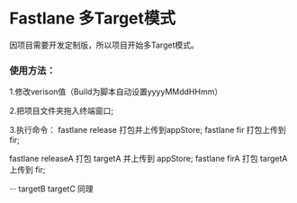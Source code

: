 # Fastlane 多Target模式
  因项目需要开发定制版，所以项目开始多Target模式。
  
### 使用方法：

  1.修改verison值（Build为脚本自动设置yyyyMMddHHmm）
  
  2.把项目文件夹拖入终端窗口;
  
  3.执行命令： 
  fastlane release 打包并上传到appStore;
  fastlane fir 打包上传到fir;
  
  fastlane releaseA 打包 targetA 并上传到 appStore;
  fastlane firA 打包 targetA 上传到 fir;
  
  ···
  targetB
  targetC
  同理